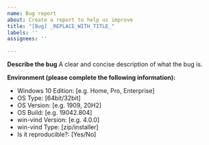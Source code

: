 ```yaml
---
name: Bug report
about: Create a report to help us improve
title: "[Bug] _REPLACE_WITH_TITLE_"
labels: ''
assignees: ''

---
```


**Describe the bug**
A clear and concise description of what the bug is.

**Environment (please complete the following information):**
- Windows 10 Edition: [e.g. Home, Pro, Enterprise]
- OS Type: [64bit/32bit]
- OS Version: [e.g. 1909, 20H2]
- OS Build: [e.g. 19042.804]
- win-vind Version: [e.g. 4.0.0]
- win-vind Type: [zip/installer]
- Is it reproducible?: [Yes/No]
